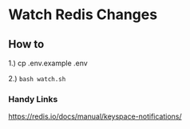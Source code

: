 # Watch Redis Changes

## How to

1.) cp .env.example .env

2.) `bash watch.sh`

### Handy Links

<https://redis.io/docs/manual/keyspace-notifications/>
